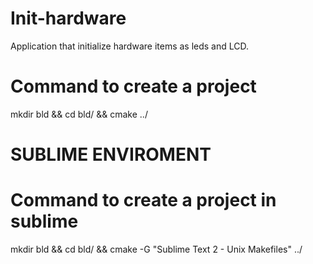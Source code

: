 # Init-hardware

Application that initialize hardware items as leds and LCD. 

# Command to create a project 
mkdir bld && cd bld/ && cmake ../

# SUBLIME ENVIROMENT
# Command to create a project in sublime
mkdir bld && cd bld/ && cmake -G "Sublime Text 2 - Unix Makefiles" ../
